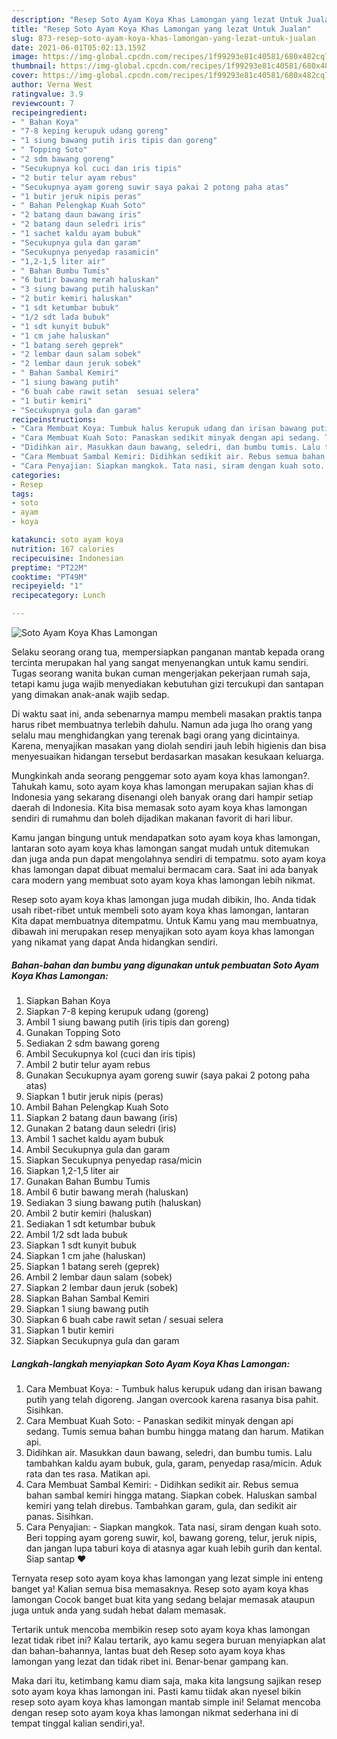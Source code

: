 ```yaml
---
description: "Resep Soto Ayam Koya Khas Lamongan yang lezat Untuk Jualan"
title: "Resep Soto Ayam Koya Khas Lamongan yang lezat Untuk Jualan"
slug: 873-resep-soto-ayam-koya-khas-lamongan-yang-lezat-untuk-jualan
date: 2021-06-01T05:02:13.159Z
image: https://img-global.cpcdn.com/recipes/1f99293e81c40581/680x482cq70/soto-ayam-koya-khas-lamongan-foto-resep-utama.jpg
thumbnail: https://img-global.cpcdn.com/recipes/1f99293e81c40581/680x482cq70/soto-ayam-koya-khas-lamongan-foto-resep-utama.jpg
cover: https://img-global.cpcdn.com/recipes/1f99293e81c40581/680x482cq70/soto-ayam-koya-khas-lamongan-foto-resep-utama.jpg
author: Verna West
ratingvalue: 3.9
reviewcount: 7
recipeingredient:
- " Bahan Koya"
- "7-8 keping kerupuk udang goreng"
- "1 siung bawang putih iris tipis dan goreng"
- " Topping Soto"
- "2 sdm bawang goreng"
- "Secukupnya kol cuci dan iris tipis"
- "2 butir telur ayam rebus"
- "Secukupnya ayam goreng suwir saya pakai 2 potong paha atas"
- "1 butir jeruk nipis peras"
- " Bahan Pelengkap Kuah Soto"
- "2 batang daun bawang iris"
- "2 batang daun seledri iris"
- "1 sachet kaldu ayam bubuk"
- "Secukupnya gula dan garam"
- "Secukupnya penyedap rasamicin"
- "1,2-1,5 liter air"
- " Bahan Bumbu Tumis"
- "6 butir bawang merah haluskan"
- "3 siung bawang putih haluskan"
- "2 butir kemiri haluskan"
- "1 sdt ketumbar bubuk"
- "1/2 sdt lada bubuk"
- "1 sdt kunyit bubuk"
- "1 cm jahe haluskan"
- "1 batang sereh geprek"
- "2 lembar daun salam sobek"
- "2 lembar daun jeruk sobek"
- " Bahan Sambal Kemiri"
- "1 siung bawang putih"
- "6 buah cabe rawit setan  sesuai selera"
- "1 butir kemiri"
- "Secukupnya gula dan garam"
recipeinstructions:
- "Cara Membuat Koya: Tumbuk halus kerupuk udang dan irisan bawang putih yang telah digoreng. Jangan overcook karena rasanya bisa pahit. Sisihkan."
- "Cara Membuat Kuah Soto: Panaskan sedikit minyak dengan api sedang. Tumis semua bahan bumbu hingga matang dan harum. Matikan api."
- "Didihkan air. Masukkan daun bawang, seledri, dan bumbu tumis. Lalu tambahkan kaldu ayam bubuk, gula, garam, penyedap rasa/micin. Aduk rata dan tes rasa. Matikan api."
- "Cara Membuat Sambal Kemiri: Didihkan sedikit air. Rebus semua bahan sambal kemiri hingga matang. Siapkan cobek. Haluskan sambal kemiri yang telah direbus. Tambahkan garam, gula, dan sedikit air panas. Sisihkan."
- "Cara Penyajian: Siapkan mangkok. Tata nasi, siram dengan kuah soto. Beri topping ayam goreng suwir, kol, bawang goreng, telur, jeruk nipis, dan jangan lupa taburi koya di atasnya agar kuah lebih gurih dan kental. Siap santap ❤"
categories:
- Resep
tags:
- soto
- ayam
- koya

katakunci: soto ayam koya 
nutrition: 167 calories
recipecuisine: Indonesian
preptime: "PT22M"
cooktime: "PT49M"
recipeyield: "1"
recipecategory: Lunch

---
```



![Soto Ayam Koya Khas Lamongan](https://img-global.cpcdn.com/recipes/1f99293e81c40581/680x482cq70/soto-ayam-koya-khas-lamongan-foto-resep-utama.jpg)

Selaku seorang orang tua, mempersiapkan panganan mantab kepada orang tercinta merupakan hal yang sangat menyenangkan untuk kamu sendiri. Tugas seorang  wanita bukan cuman mengerjakan pekerjaan rumah saja, tetapi kamu juga wajib menyediakan kebutuhan gizi tercukupi dan santapan yang dimakan anak-anak wajib sedap.

Di waktu  saat ini, anda sebenarnya mampu membeli masakan praktis tanpa harus ribet membuatnya terlebih dahulu. Namun ada juga lho orang yang selalu mau menghidangkan yang terenak bagi orang yang dicintainya. Karena, menyajikan masakan yang diolah sendiri jauh lebih higienis dan bisa menyesuaikan hidangan tersebut berdasarkan masakan kesukaan keluarga. 



Mungkinkah anda seorang penggemar soto ayam koya khas lamongan?. Tahukah kamu, soto ayam koya khas lamongan merupakan sajian khas di Indonesia yang sekarang disenangi oleh banyak orang dari hampir setiap daerah di Indonesia. Kita bisa memasak soto ayam koya khas lamongan sendiri di rumahmu dan boleh dijadikan makanan favorit di hari libur.

Kamu jangan bingung untuk mendapatkan soto ayam koya khas lamongan, lantaran soto ayam koya khas lamongan sangat mudah untuk ditemukan dan juga anda pun dapat mengolahnya sendiri di tempatmu. soto ayam koya khas lamongan dapat dibuat memalui bermacam cara. Saat ini ada banyak cara modern yang membuat soto ayam koya khas lamongan lebih nikmat.

Resep soto ayam koya khas lamongan juga mudah dibikin, lho. Anda tidak usah ribet-ribet untuk membeli soto ayam koya khas lamongan, lantaran Kita dapat membuatnya ditempatmu. Untuk Kamu yang mau membuatnya, dibawah ini merupakan resep menyajikan soto ayam koya khas lamongan yang nikamat yang dapat Anda hidangkan sendiri.

<!--inarticleads1-->

##### Bahan-bahan dan bumbu yang digunakan untuk pembuatan Soto Ayam Koya Khas Lamongan:

1. Siapkan  Bahan Koya
1. Siapkan 7-8 keping kerupuk udang (goreng)
1. Ambil 1 siung bawang putih (iris tipis dan goreng)
1. Gunakan  Topping Soto
1. Sediakan 2 sdm bawang goreng
1. Ambil Secukupnya kol (cuci dan iris tipis)
1. Ambil 2 butir telur ayam rebus
1. Gunakan Secukupnya ayam goreng suwir (saya pakai 2 potong paha atas)
1. Siapkan 1 butir jeruk nipis (peras)
1. Ambil  Bahan Pelengkap Kuah Soto
1. Siapkan 2 batang daun bawang (iris)
1. Gunakan 2 batang daun seledri (iris)
1. Ambil 1 sachet kaldu ayam bubuk
1. Ambil Secukupnya gula dan garam
1. Siapkan Secukupnya penyedap rasa/micin
1. Siapkan 1,2-1,5 liter air
1. Gunakan  Bahan Bumbu Tumis
1. Ambil 6 butir bawang merah (haluskan)
1. Sediakan 3 siung bawang putih (haluskan)
1. Ambil 2 butir kemiri (haluskan)
1. Sediakan 1 sdt ketumbar bubuk
1. Ambil 1/2 sdt lada bubuk
1. Siapkan 1 sdt kunyit bubuk
1. Siapkan 1 cm jahe (haluskan)
1. Siapkan 1 batang sereh (geprek)
1. Ambil 2 lembar daun salam (sobek)
1. Siapkan 2 lembar daun jeruk (sobek)
1. Siapkan  Bahan Sambal Kemiri
1. Siapkan 1 siung bawang putih
1. Siapkan 6 buah cabe rawit setan / sesuai selera
1. Siapkan 1 butir kemiri
1. Siapkan Secukupnya gula dan garam




<!--inarticleads2-->

##### Langkah-langkah menyiapkan Soto Ayam Koya Khas Lamongan:

1. Cara Membuat Koya: - Tumbuk halus kerupuk udang dan irisan bawang putih yang telah digoreng. Jangan overcook karena rasanya bisa pahit. Sisihkan.
1. Cara Membuat Kuah Soto: - Panaskan sedikit minyak dengan api sedang. Tumis semua bahan bumbu hingga matang dan harum. Matikan api.
1. Didihkan air. Masukkan daun bawang, seledri, dan bumbu tumis. Lalu tambahkan kaldu ayam bubuk, gula, garam, penyedap rasa/micin. Aduk rata dan tes rasa. Matikan api.
1. Cara Membuat Sambal Kemiri: - Didihkan sedikit air. Rebus semua bahan sambal kemiri hingga matang. Siapkan cobek. Haluskan sambal kemiri yang telah direbus. Tambahkan garam, gula, dan sedikit air panas. Sisihkan.
1. Cara Penyajian: - Siapkan mangkok. Tata nasi, siram dengan kuah soto. Beri topping ayam goreng suwir, kol, bawang goreng, telur, jeruk nipis, dan jangan lupa taburi koya di atasnya agar kuah lebih gurih dan kental. Siap santap ❤




Ternyata resep soto ayam koya khas lamongan yang lezat simple ini enteng banget ya! Kalian semua bisa memasaknya. Resep soto ayam koya khas lamongan Cocok banget buat kita yang sedang belajar memasak ataupun juga untuk anda yang sudah hebat dalam memasak.

Tertarik untuk mencoba membikin resep soto ayam koya khas lamongan lezat tidak ribet ini? Kalau tertarik, ayo kamu segera buruan menyiapkan alat dan bahan-bahannya, lantas buat deh Resep soto ayam koya khas lamongan yang lezat dan tidak ribet ini. Benar-benar gampang kan. 

Maka dari itu, ketimbang kamu diam saja, maka kita langsung sajikan resep soto ayam koya khas lamongan ini. Pasti kamu tiidak akan nyesel bikin resep soto ayam koya khas lamongan mantab simple ini! Selamat mencoba dengan resep soto ayam koya khas lamongan nikmat sederhana ini di tempat tinggal kalian sendiri,ya!.

